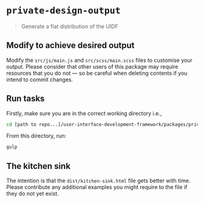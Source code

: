 # `private-design-output`

> Generate a flat distribution of the UIDF

## Modify to achieve desired output

Modify the `src/js/main.js` and `src/scss/main.scss` files to customise your
output. Please consider that other users of this package may require resources
that you do not — so be careful when deleting contents if you intend to commit
changes.

## Run tasks

Firstly, make sure you are in the correct working directory i.e.,

```bash
cd [path to repo...]/user-interface-development-framework/packages/private-design-output
```

From this directory, run:

```bash
gulp
```

## The kitchen sink

The intention is that the `dist/kitchen-sink.html` file gets better with time.
Please contribute any additional examples you might require to the file if they
do not yet exist.
